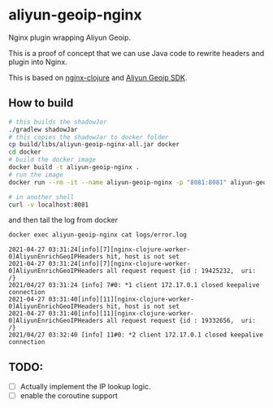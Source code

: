 # aliyun-geoip-nginx

Nginx plugin wrapping Aliyun Geoip.

This is a proof of concept that we can use Java code to rewrite headers and plugin into Nginx.

This is based on [nginx-clojure](https://nginx-clojure.github.io/index.html) and [Aliyun Geoip SDK](https://help.aliyun.com/product/151537.html).

## How to build

```bash
# this builds the shadowJar
./gradlew shadowJar
# this copies the shadowJar to docker folder
cp build/libs/aliyun-geoip-nginx-all.jar docker
cd docker
# build the docker image
docker build -t aliyun-geoip-nginx .
# run the image
docker run --rm -it --name aliyun-geoip-nginx -p "8081:8081" aliyun-geoip-nginx
```

```bash
# in another shell
curl -v localhost:8081
```

and then tail the log from docker

```bash
docker exec aliyun-geoip-nginx cat logs/error.log
```

```
2021-04-27 03:31:24[info][7][nginx-clojure-worker-0]AliyunEnrichGeoIPHeaders hit, host is not set
2021-04-27 03:31:24[info][7][nginx-clojure-worker-0]AliyunEnrichGeoIPHeaders all request request {id : 19425232,  uri: /}
2021/04/27 03:31:24 [info] 7#0: *1 client 172.17.0.1 closed keepalive connection
2021-04-27 03:31:40[info][11][nginx-clojure-worker-0]AliyunEnrichGeoIPHeaders hit, host is not set
2021-04-27 03:31:40[info][11][nginx-clojure-worker-0]AliyunEnrichGeoIPHeaders all request request {id : 19332656,  uri: /}
2021/04/27 03:32:40 [info] 11#0: *2 client 172.17.0.1 closed keepalive connection
```

## TODO:

- [ ] Actually implement the IP lookup logic.
- [ ] enable the coroutine support
